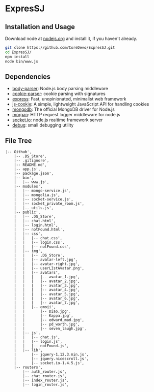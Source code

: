 # ExpresSJ



## Installation and Usage

Download node at [nodejs.org](http://nodejs.org) and install it, if you haven't already.

```sh
git clone https://github.com/CoreDevo/ExpresSJ.git
cd ExpresSJ/
npm install
node bin/www.js
```



## Dependencies

- [body-parser](https://github.com/expressjs/body-parser): Node.js body parsing middleware
- [cookie-parser](https://github.com/expressjs/cookie-parser): cookie parsing with signatures
- [express](https://github.com/expressjs/express): Fast, unopinionated, minimalist web framework
- [js-cookie](https://github.com/js-cookie/js-cookie): A simple, lightweight JavaScript API for handling cookies
- [mongodb](https://github.com/mongodb/node-mongodb-native): The official MongoDB driver for Node.js
- [morgan](https://github.com/expressjs/morgan): HTTP request logger middleware for node.js
- [socket.io](https://github.com/Automattic/socket.io): node.js realtime framework server
- [debug](https://github.com/visionmedia/debug): small debugging utility

## File Tree

```
|-- Github',
    |-- .DS_Store',
    |-- .gitignore',
    |-- README.md',
    |-- app.js',
    |-- package.json',
    |-- bin',
    |   |-- www.js',
    |-- modules',
    |   |-- mongo-service.js',
    |   |-- mongolia.js',
    |   |-- socket-service.js',
    |   |-- socket_private_room.js',
    |   |-- utils.js',
    |-- public',
    |   |-- .DS_Store',
    |   |-- chat.html',
    |   |-- login.html',
    |   |-- notFound.html',
    |   |-- css',
    |   |   |-- chat.css',
    |   |   |-- login.css',
    |   |   |-- notFound.css',
    |   |-- img',
    |   |   |-- .DS_Store',
    |   |   |-- avatar-left.jpg',
    |   |   |-- avatar-right.jpg',
    |   |   |-- userLIstAvatar.png',
    |   |   |-- avatars',
    |   |   |   |-- avatar_1.jpg',
    |   |   |   |-- avatar_2.jpg',
    |   |   |   |-- avatar_3.jpg',
    |   |   |   |-- avatar_4.jpg',
    |   |   |   |-- avatar_5.jpg',
    |   |   |   |-- avatar_6.jpg',
    |   |   |   |-- avatar_7.jpg',
    |   |   |-- emoji',
    |   |       |-- Diao.jpg',
    |   |       |-- Kappa.jpg',
    |   |       |-- edward_mad.jpg',
    |   |       |-- pd_worth.jpg',
    |   |       |-- seven_laugh.jpg',
    |   |-- js',
    |   |   |-- chat.js',
    |   |   |-- login.js',
    |   |   |-- notFound.js',
    |   |-- lib',
    |       |-- jquery-1.12.3.min.js',
    |       |-- jquery.nicescroll.js',
    |       |-- socket.io-1.4.5.js',
    |-- routers',
        |-- auth_router.js',
        |-- chat_router.js',
        |-- index_router.js',
        |-- login_router.js',
  ```
